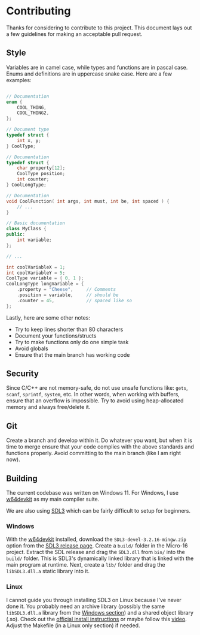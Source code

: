 # Contributing

Thanks for considering to contribute to this project. This document lays out a few guidelines for making an acceptable pull request.

## Style
Variables are in camel case, while types and functions are in pascal case. Enums and definitions are in uppercase snake case. Here are a few examples:
```c++

// Documentation
enum {
    COOL_THING,
    COOL_THING2,
};

// Document type
typedef struct {
    int x, y;
} CoolType;

// Documentation
typedef struct {
    char property[12];
    CoolType position;
    int counter;
} CoolLongType;

// Documentation
void CoolFunction( int args, int must, int be, int spaced ) {
    // ...
}

// Basic documentation
class MyClass {
public:
    int variable;
};

// ...

int coolVariableX = 1;
int coolVariableY = 5;
CoolType variable = { 0, 1 };
CoolLongType longVariable = {
    .property = "Cheese",     // Comments
    .position = variable,     // should be
    .counter = 45,            // spaced like so
};
```

Lastly, here are some other notes:
- Try to keep lines shorter than 80 characters
- Document your functions/structs
- Try to make functions only do one simple task
- Avoid globals
- Ensure that the main branch has working code

## Security
Since C/C++ are not memory-safe, do not use unsafe functions like: `gets`, `scanf`, `sprintf`, `system`, etc. In other words, when working with buffers, ensure that an overflow is impossible. Try to avoid using heap-allocated memory and always free/delete it.

## Git
Create a branch and develop within it. Do whatever you want, but when it is time to merge ensure that your code complies with the above standards and functions properly. Avoid committing to the main branch (like I am right now).

## Building
The current codebase was written on Windows 11. For Windows, I use [w64devkit](https://github.com/skeeto/w64devkit/releases) as my main compiler suite.

We are also using [SDL3](https://github.com/libsdl-org/SDL/releases/tag/release-3.2.16) which can be fairly difficult to setup for beginners.

### Windows
With the [w64devkit](https://github.com/skeeto/w64devkit/releases) installed, download the `SDL3-devel-3.2.16-mingw.zip` option from the [SDL3 release page](https://github.com/libsdl-org/SDL/releases/tag/release-3.2.16). Create a `build/` folder in the Micro-16 project. Extract the SDL release and drag the `SDL3.dll` from `bin/` into the `build/` folder. This is SDL3's dynamically linked library that is linked with the main program at runtime. Next, create a `lib/` folder and drag the `libSDL3.dll.a` static library into it.

### Linux
I cannot guide you through installing SDL3 on Linux because I've never done it. You probably need an archive library (possibly the same `libSDL3.dll.a` library from the [Windows section](#windows)) and a shared object library (.so). Check out the [official install instructions](https://github.com/libsdl-org/SDL/blob/main/INSTALL.md) or maybe follow this [video](https://www.youtube.com/watch?v=1S5qlQ7U34M). Adjust the Makefile (in a Linux only section) if needed.